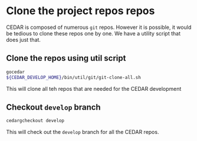 # Clone the project repos repos

CEDAR is composed of numerous  `git` repos. However it is possible, it would be tedious to clone these repos one by one.
We have a utility script that does just that.  

## Clone the repos using util script

```sh
gocedar
${CEDAR_DEVELOP_HOME}/bin/util/git/git-clone-all.sh
```

This will clone all teh repos that are needed for the CEDAR development

## Checkout `develop` branch

```sh
cedargcheckout develop
```

This will check out the `develop` branch for all the CEDAR repos.
